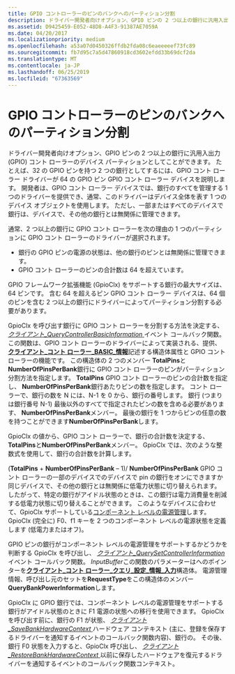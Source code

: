 ```yaml
---
title: GPIO コントローラーのピンのバンクへのパーティション分割
description: ドライバー開発者向けオプション、GPIO ピンの 2 つ以上の銀行に汎用入出力 (GPIO) コント ローラーのデバイス パーティションとしてことができます。
ms.assetid: D9425459-E052-48D8-A4F3-91387AE7059A
ms.date: 04/20/2017
ms.localizationpriority: medium
ms.openlocfilehash: a53a07d0450326ffdb2fda08c6eaeeeeef73fc89
ms.sourcegitcommit: fb7d95c7a5d47860918cd3602efdd33b69dcf2da
ms.translationtype: MT
ms.contentlocale: ja-JP
ms.lasthandoff: 06/25/2019
ms.locfileid: "67363569"
---
```

# <a name="partitioning-a-gpio-controller-into-banks-of-pins"></a>GPIO コントローラーのピンのバンクへのパーティション分割


ドライバー開発者向けオプション、GPIO ピンの 2 つ以上の銀行に汎用入出力 (GPIO) コント ローラーのデバイス パーティションとしてことができます。 たとえば、32 の GPIO ピンを持つ 2 つの銀行としてするには、GPIO コント ローラー ドライバーが 64 の GPIO ピン GPIO コント ローラー デバイスを説明します。 開発者は、GPIO コント ローラー デバイスでは、銀行のすべてを管理する 1 つのドライバーを提供でき、通常、このドライバーはデバイス全体を表す 1 つのデバイス オブジェクトを使用します。 ただし、一部またはすべてのデバイスで銀行は、デバイスで、その他の銀行とは無関係に管理できます。

通常、2 つ以上の銀行に GPIO コント ローラーを次の理由の 1 つのパーティションに GPIO コント ローラーのドライバーが選択されます。

-   銀行の GPIO ピンの電源の状態は、他の銀行のピンとは無関係に管理できます。
-   GPIO コント ローラーのピンの合計数は 64 を超えています。

GPIO フレームワーク拡張機能 (GpioClx) をサポートする銀行の最大サイズは、64 ピンです。 含む 64 を超えるピン GPIO コント ローラー デバイスは、64 個のピンを含む 2 つ以上の銀行にドライバーによってパーティション分割する必要があります。

GpioClx を呼び出す銀行に GPIO コント ローラーを分割する方法を決定する、 [*クライアント\_QueryControllerBasicInformation* ](https://docs.microsoft.com/windows-hardware/drivers/ddi/content/gpioclx/nc-gpioclx-gpio_client_query_controller_basic_information)イベント コールバック関数。 この関数は、GPIO コント ローラーのドライバーによって実装される、提供、 [**クライアント\_コント ローラー\_BASIC\_情報**](https://docs.microsoft.com/windows-hardware/drivers/ddi/content/gpioclx/ns-gpioclx-_client_controller_basic_information)記述する構造体属性と GPIO コント ローラーの機能です。 この構造体の 2 つのメンバー **TotalPins**と**NumberOfPinsPerBank**銀行に GPIO コント ローラーのピンがパーティション分割方法を指定します。 **TotalPins** GPIO コント ローラーのピンの合計数を指定し、 **NumberOfPinsPerBank**銀行あたりピンの数を指定します。 コント ローラーで、銀行の数を N には、N-1 を 0 から、銀行の番号します。 銀行 (つまりは銀行番号 N-1) 最後以外のすべてで指定されたピンの数を含める必要があります、 **NumberOfPinsPerBank**メンバー。 最後の銀行を 1 つからピンの任意の数を持つことができます**NumberOfPinsPerBank**します。

GpioClx の値から、GPIO コント ローラーで、銀行の合計数を決定する、 **TotalPins**と**NumberOfPinsPerBank**メンバー。 GpioClx では、次のような整数式を使用して、銀行の合計数を計算します。

(**TotalPins** + **NumberOfPinsPerBank** – 1)/ **NumberOfPinsPerBank** GPIO コント ローラーの一部のデバイスでのデバイスで pin の銀行をオンにできますか同じデバイスで、その他の銀行とは無関係に低電力状態に切り替えられます。 したがって、特定の銀行がアイドル状態のときは、この銀行は電力消費量を削減する低電力状態に切り替えることができます。 このようなデバイスに合わせて、GpioClx サポートしている[コンポーネント レベルの電源管理](https://docs.microsoft.com/windows-hardware/drivers/kernel/component-level-power-management)します。 GpioClx (完全に) F0、f1 キーを 2 つのコンポーネント レベルの電源状態を定義します (低電力またはオフ)。

GPIO ピンの銀行がコンポーネント レベルの電源管理をサポートするかどうかを判断する GpioClx を呼び出し、 [*クライアント\_QuerySetControllerInformation* ](https://docs.microsoft.com/windows-hardware/drivers/ddi/content/gpioclx/nc-gpioclx-gpio_client_query_set_controller_information)イベント コールバック関数。 *InputBuffer*この関数のパラメーターはへのポインターを[**クライアント\_コント ローラー\_クエリ\_設定\_情報\_入力**](https://docs.microsoft.com/windows-hardware/drivers/ddi/content/gpioclx/ns-gpioclx-_client_controller_query_set_information_input)構造体。 電源管理情報、呼び出し元のセットを**RequestType**をこの構造体のメンバー **QueryBankPowerInformation**します。

GpioClx に GPIO 銀行では、コンポーネント レベルの電源管理をサポートする銀行がアイドル状態のときに F1 電源の状態への移行を使用できます。 GpioClx を呼び出す前に、銀行の F1 が状態、 [*クライアント\_SaveBankHardwareContext* ](https://docs.microsoft.com/windows-hardware/drivers/ddi/content/gpioclx/nc-gpioclx-gpio_client_save_bank_hardware_context)ハードウェア コンテキスト (主に、登録を保存するドライバーを通知するイベントのコールバック関数内容)、銀行の。 その後、銀行 F0 状態を入力すると、GpioClx 呼び出し、 [*クライアント\_RestoreBankHardwareContext* ](https://docs.microsoft.com/windows-hardware/drivers/ddi/content/gpioclx/nc-gpioclx-gpio_client_restore_bank_hardware_context)以前に保存したハードウェアを復元するドライバーを通知するイベントのコールバック関数コンテキスト。

 

 




